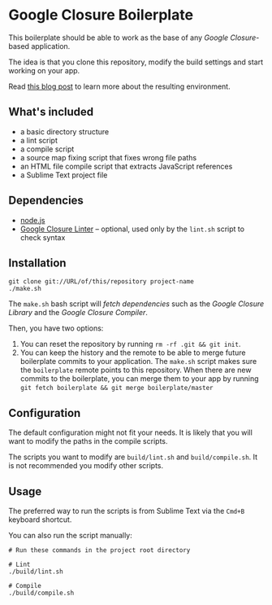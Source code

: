 # Google Closure Boilerplate

This boilerplate should be able to work as the base of any *Google Closure*-based application.

The idea is that you clone this repository, modify the build settings and start working on your app.

Read [this blog post](http://blog.jankuca.com/post/18726341670/google-closure-dev-environment) to learn more about the resulting environment.

## What's included

- a basic directory structure
- a lint script
- a compile script
- a source map fixing script that fixes wrong file paths
- an HTML file compile script that extracts JavaScript references
- a Sublime Text project file

## Dependencies

- [node.js](http://nodejs.org)
- [Google Closure Linter](http://developers.google.com/closure/utilities) – optional, used only by the `lint.sh` script to check syntax

## Installation

    git clone git://URL/of/this/repository project-name
    ./make.sh

The `make.sh` bash script will *fetch dependencies* such as the *Google Closure Library* and the *Google Closure Compiler*.

Then, you have two options:

1. You can reset the repository by running `rm -rf .git && git init`.
2. You can keep the history and the remote to be able to merge  future boilerplate commits to your application. The `make.sh` script makes sure the `boilerplate` remote points to this repository. When there are new commits to the boilerplate, you can merge them to your app by running `git fetch boilerplate && git merge boilerplate/master`

## Configuration

The default configuration might not fit your needs. It is likely that you will want to modify the paths in the compile scripts.

The scripts you want to modify are `build/lint.sh` and `build/compile.sh`. It is not recommended you modify other scripts.

## Usage

The preferred way to run the scripts is from Sublime Text via the `Cmd+B` keyboard shortcut.

You can also run the script manually:

    # Run these commands in the project root directory

    # Lint
    ./build/lint.sh

    # Compile
    ./build/compile.sh
